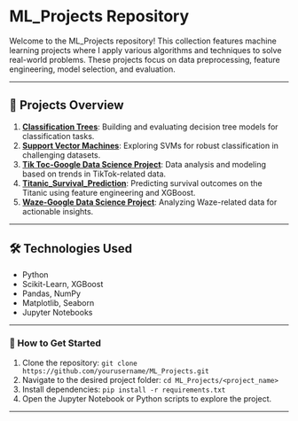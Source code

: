 # ML_Projects Repository

Welcome to the ML_Projects repository! This collection features machine learning projects where I apply various algorithms and techniques to solve real-world problems. These projects focus on data preprocessing, feature engineering, model selection, and evaluation.

---

## 📜 Projects Overview

1. [**Classification Trees**](https://github.com/VinodAnbalagan/ML_Projects/tree/10d27ee359548756c0999f1f9e10695b1a5b96a5/Classification%20Trees): Building and evaluating decision tree models for classification tasks.
2. [**Support Vector Machines**](https://github.com/VinodAnbalagan/ML_Projects/tree/10d27ee359548756c0999f1f9e10695b1a5b96a5/Support%20Vector%20Machines): Exploring SVMs for robust classification in challenging datasets.
3. [**Tik Toc-Google Data Science Project**](https://github.com/VinodAnbalagan/ML_Projects/tree/10d27ee359548756c0999f1f9e10695b1a5b96a5/Tik%20Toc-Google%20Data%20Science%20Project): Data analysis and modeling based on trends in TikTok-related data.
4. [**Titanic_Survival_Prediction**](https://github.com/VinodAnbalagan/ML_Projects/tree/10d27ee359548756c0999f1f9e10695b1a5b96a5/Titanic_Survival_Prediction): Predicting survival outcomes on the Titanic using feature engineering and XGBoost.
5. [**Waze-Google Data Science Project**](https://github.com/VinodAnbalagan/ML_Projects/tree/10d27ee359548756c0999f1f9e10695b1a5b96a5/Waze-%20Google%20Data%20Science%20Project): Analyzing Waze-related data for actionable insights.

---

## 🛠 Technologies Used
- Python
- Scikit-Learn, XGBoost
- Pandas, NumPy
- Matplotlib, Seaborn
- Jupyter Notebooks

---

### 🚀 How to Get Started
1. Clone the repository: `git clone https://github.com/yourusername/ML_Projects.git`
2. Navigate to the desired project folder: `cd ML_Projects/<project_name>`
3. Install dependencies: `pip install -r requirements.txt`
4. Open the Jupyter Notebook or Python scripts to explore the project.

---
